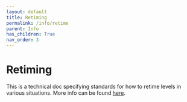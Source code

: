 ```yaml
---
layout: default
title: Retiming
permalink: /info/retime
parent: Info
has_children: True
nav_order: 3
---
```


# Retiming

This is a technical doc specifying standards for how to retime levels in various situations. More info can be found [here](https://tiny.cc/smsilretiming).
